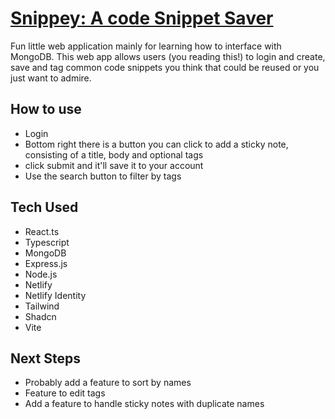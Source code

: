 # [Snippey: A code Snippet Saver](https://snippey.netlify.app/home) 
Fun little web application mainly for learning how to interface with MongoDB. This web app allows users (you reading this!) to login and create, save and tag common code snippets you think that could be reused or you just want to admire.

## How to use
-   Login
-   Bottom right there is a button you can click to add a sticky note, consisting of a title, body and optional tags
-   click submit and it'll save it to your account
-   Use the search button to filter by tags

## Tech Used
- React.ts
- Typescript
- MongoDB
- Express.js
- Node.js
- Netlify 
- Netlify Identity
- Tailwind
- Shadcn
- Vite


## Next Steps
- Probably add a feature to sort by names
- Feature to edit tags
- Add a feature to handle sticky notes with duplicate names


